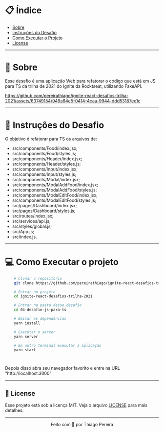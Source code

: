 # :clipboard: Índice

- [Sobre](#sobre)
- [Instruções do Desafio](#desafio)
- [Como Executar o Projeto](#executar)
- [License](#license)

---

<a id="sobre"></a>

# :scroll: Sobre

Esse desafio é uma aplicação Web para refatorar o código que está em JS para TS da trilha de 2021 do Ignite da Rocktseat, utilizando FakeAPI.


https://github.com/pereirathiago/ignite-react-desafios-trilha-2021/assets/63749154/949a64e5-0414-4caa-9944-ddd53187ee1c


 ---

 <a id="desafio"></a>

# :rocket: Instruções do Desafio

O objetivo é refatorar para TS os arquivos de:
- src/components/Food/index.jsx;
- src/components/Food/styles.js;
- src/components/Header/index.jsx;
- src/components/Header/styles.js;
- src/components/Input/index.jsx;
- src/components/Input/styles.js;
- src/components/Modal/index.jsx;
- src/components/ModalAddFood/index.jsx;
- src/components/ModalAddFood/styles.js;
- src/components/ModalEditFood/index.jsx;
- src/components/ModalEditFood/styles.js;
- src/pages/Dashboard/index.jsx;
- src/pages/Dashboard/styles.js;
- src/routes/index.jsx;
- src/services/api.js;
- src/styles/global.js;
- src/App.js;
- src/index.js.

 ---

 <a id="executar"></a>

# :computer: Como Executar o projeto

```bash
    # Clonar o repositório
    git clone https://github.com/pereirathiago/ignite-react-desafios-trilha-2021.git

    # Entrar no projeto
    cd ignite-react-desafios-trilha-2021

    # Entrar na pasta desse desafio
    cd 04-desafio-js-para-ts

    # Baixar as dependências
    yarn install

    # Executar o server
    yarn server

    # Em outro terminal executar a aplicação
    yarn start

    
```
Depois disso abra seu navegador favorito e entre na URL "http://localhost:3000"

---

<a id="license"><a>

## :memo: License

Esse projeto está sob a licença MIT. Veja o arquivo [LICENSE](LICENSE) para mais detalhes.

---

<p align="center">
    Feito com 💜 por Thiago Pereira
</p>
